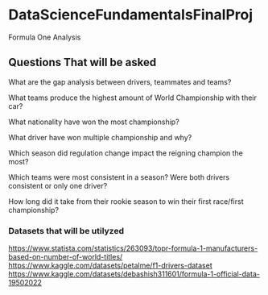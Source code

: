 # DataScienceFundamentalsFinalProj
Formula One Analysis

## Questions That will be asked
What are the gap analysis between drivers, teammates and teams? 

What teams produce the highest amount of World Championship with their car?

What nationality have won the most championship?

What driver have won multiple championship and why?

Which season did regulation change impact the reigning champion the most?

Which teams were most consistent in a season? Were both drivers consistent or only one driver?

How long did it take from their rookie season to win their first race/first championship?

### Datasets that will be utilyzed
https://www.statista.com/statistics/263093/topr-formula-1-manufacturers-based-on-number-of-world-titles/
https://www.kaggle.com/datasets/petalme/f1-drivers-dataset
https://www.kaggle.com/datasets/debashish311601/formula-1-official-data-19502022 
